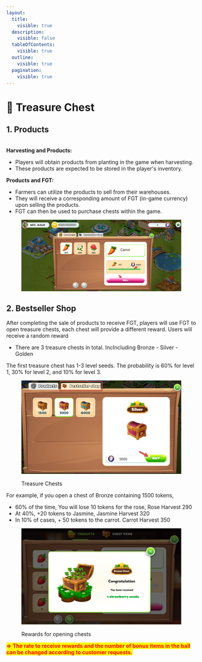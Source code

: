 ```yaml
---
layout:
  title:
    visible: true
  description:
    visible: false
  tableOfContents:
    visible: true
  outline:
    visible: true
  pagination:
    visible: true
---
```


# 🎁 Treasure Chest

## 1. Products

\
**Harvesting and Products:**

* Players will obtain products from planting in the game when harvesting.
* These products are expected to be stored in the player's inventory.

**Products and FGT:**&#x20;

* Farmers can utilize the products to sell from their warehouses.&#x20;
* They will receive a corresponding amount of FGT (in-game currency) upon selling the products.&#x20;
* FGT can then be used to purchase chests within the game.

<figure><img src="../../.gitbook/assets/products" alt=""><figcaption></figcaption></figure>

## 2. Bestseller Shop

After completing the sale of products to receive FGT, players will use FGT to open treasure chests, each chest will provide a different reward. Users will receive a random reward

* There are 3 treasure chests in total. IncIncluding Bronze - Silver - Golden &#x20;

The first treasure chest has 1-3 level seeds. The probability is 60% for level 1, 30% for level 2, and 10% for level 3.

<figure><img src="../../.gitbook/assets/chest.png" alt="" width="563"><figcaption><p>Treasure Chests</p></figcaption></figure>

For example, if you open a chest of Bronze containing 1500 tokens,

* 60% of the time, You will lose 10 tokens for the rose, Rose Harvest 290
* At 40%, +20 tokens to Jasmine, Jasmine Harvest 320
* In 10% of cases, + 50 tokens to the carrot. Carrot Harvest 350

<figure><img src="../../.gitbook/assets/reward.png" alt="" width="563"><figcaption><p>Rewards for opening chests</p></figcaption></figure>



<mark style="color:red;">**=> The rate to receive rewards and the number of bonus items in the ball can be changed according to customer requests.**</mark>



